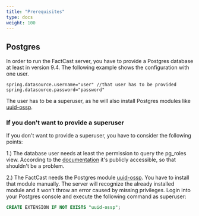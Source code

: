 ```yaml
---
title: "Prerequisites"
type: docs
weight: 100
---
```


## Postgres

In order to run the FactCast server, you have to provide a Postgres database at least in version 9.4.
The following example shows the configuration with one user.

```
spring.datasource.username="user" //that user has to be provided
spring.datasource.password="password"
```

The user has to be a superuser, as he will also install Postgres modules like [uuid-ossp](https://www.postgresql.org/docs/11/uuid-ossp.html).

### If you don't want to provide a superuser

If you don't want to provide a superuser, you have to consider the following points:

1.) The database user needs at least the permission to query the pg_roles view. According to the [documentation](https://www.postgresql.org/docs/10/view-pg-roles.html) it's publicly accessible, so that shouldn't be a problem.

2.) The FactCast needs the Postgres module [uuid-ossp](https://www.postgresql.org/docs/11/uuid-ossp.html). You have to install that module manually. The server will recognize the already installed module and it won't throw an error caused by missing privileges.
Login into your Postgres console and execute the following command as superuser:

```sql
CREATE EXTENSION IF NOT EXISTS "uuid-ossp";
```
